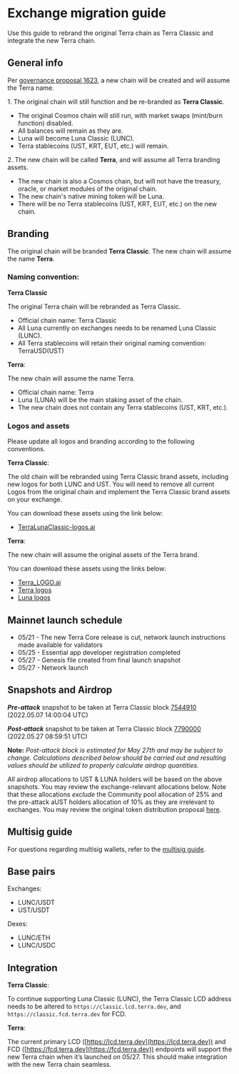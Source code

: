 # Exchange migration guide
Use this guide to rebrand the original Terra chain as Terra Classic and integrate the new Terra chain. 

## General info

Per [governance proposal 1623](https://station.terra.money/proposal/1623), a new chain will be created and will assume the Terra name. 

1\. The original chain will still function and be re-branded as **Terra Classic**. 
- The original Cosmos chain will still run, with market swaps (mint/burn function) disabled. 
- All balances will remain as they are.
- Luna will become Luna Classic (LUNC).
- Terra stablecoins (UST, KRT, EUT, etc.) will remain. 


2\. The new chain will be called **Terra**, and will assume all Terra branding assets.
- The new chain is also a Cosmos chain, but will not have the treasury, oracle, or market modules of the original chain. 
- The new chain's native mining token will be Luna. 
- There will be no Terra stablecoins (UST, KRT, EUT, etc.) on the new chain.

## Branding

The original chain will be branded **Terra Classic**. The new chain will assume the name **Terra**. 

### Naming convention:

**Terra Classic**

The original Terra chain will be rebranded as Terra Classic.

- Official chain name: Terra Classic
- All Luna currently on exchanges needs to be renamed Luna Classic (LUNC). 
- All Terra stablecoins will retain their original naming convention: TerraUSD(UST) 

**Terra**:

The new chain will assume the name Terra. 

- Official chain name: Terra
- Luna (LUNA) will be the main staking asset of the chain.
- The new chain does not contain any Terra stablecoins (UST, KRT, etc.).

### Logos and assets

Please update all logos and branding according to the following conventions. 

**Terra Classic**:

The old chain will be rebranded using Terra Classic brand assets, including new logos for both LUNC and UST. You will need to remove all current Logos from the original chain and implement the Terra Classic brand assets on your exchange.  

You can download these assets using the link below:

- [TerraLunaClassic-logos.ai](../../_static/brand-assets/TerraLunaClassic-logos.ai)

**Terra**:

The new chain will assume the original assets of the Terra brand.   

You can download these assets using the links below:

- [Terra_LOGO.ai](../../_static/brand-assets/Terra_LOGO.ai)  
- [Terra  logos](../../_static/brand-assets/Terra.zip)  
- [Luna logos](../../_static/brand-assets/Luna.zip)  

## Mainnet launch schedule

- 05/21 - The new Terra Core release is cut, network launch instructions made available for validators
- 05/25 - Essential app developer registration completed
- 05/27 - Genesis file created from final launch snapshot
- 05/27 - Network launch

## Snapshots and Airdrop

***Pre-attack*** snapshot to be taken at Terra Classic block [7544910](https://finder.terra.money/mainnet/blocks/7544910) (2022.05.07 14:00:04 UTC)

***Post-attack*** snapshot to be taken at Terra Classic block [7790000](https://finder.terra.money/mainnet/blocks/7790000) (2022.05.27 08:59:51 UTC)

**Note:** *Post-attack block is estimated for May 27th and may be subject to change.  Calculations described below should be carried out and resulting values should be utilized to properly calculate airdrop quantities.*

All airdrop allocations to UST & LUNA holders will be based on the above snapshots. You may review the exchange-relevant allocations below.  Note that these allocations *exclude* the Community pool allocation of 25% and the pre-attack aUST holders allocation of 10% as they are irrelevant to exchanges.  You may review the original token distribution proposal [here](https://agora.terra.money/t/terra-ecosystem-revival-plan-2-updated-and-final/18498). 

<!-- Once normalized, the remaining exchange-relevant allocations are as follows: 

- Pre-attack LUNA holders:
    - 35% allocation * (100 / 65) or ~53.8461%
- Post-attack LUNA holders:
    - 10% allocation * (100 / 65) or ~15.3846%
- Post-attack UST holders:
    - 20% allocation * (100 / 65) or ~30.7692%

**Exchange Allocation Example**:

Exchange receives a total of 100 LUNA in the airdrop.

- Pre-attack LUNA holders receive a total of ~53.8461 LUNA (53.8461% of total).
    - Calculation: 35 * (100 / 65)
- Post-attack LUNA holders receive a total of ~15.3846 LUNA (15.3846% of total).
    - Calculation: 10 * (100 / 65)
- Post-attack UST holders receive a total of ~30.7692 LUNA (30.7692% of total).
    - Calculation: 20 * (100 / 65)

53.8461 + 15.3846 + 30.7692 **≈** 100 LUNA -->

## Multisig guide

For questions regarding multisig wallets, refer to the [multisig guide](../develop/guides/sign-with-multisig.md).

## Base pairs

Exchanges:

- LUNC/USDT
- UST/USDT

Dexes:

- LUNC/ETH
- LUNC/USDC

## Integration

**Terra Classic**:

To continue supporting Luna Classic (LUNC), the Terra Classic LCD address needs to be altered to `https://classic.lcd.terra.dev`, and `https://classic.fcd.terra.dev` for FCD. 

**Terra**:

The current primary LCD ([https://lcd.terra.dev](https://lcd.terra.dev)) and FCD ([https://fcd.terra.dev](https://fcd.terra.dev)) endpoints will support the new Terra chain when it’s launched on 05/27. This should make integration with the new Terra chain seamless. 

